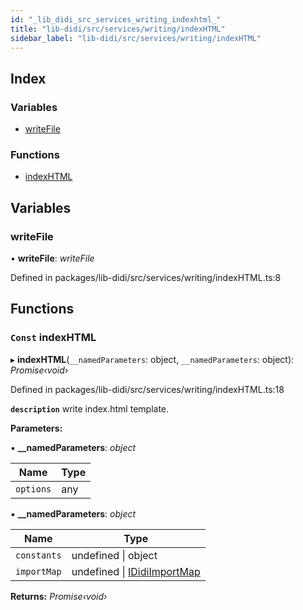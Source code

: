 ```yaml
---
id: "_lib_didi_src_services_writing_indexhtml_"
title: "lib-didi/src/services/writing/indexHTML"
sidebar_label: "lib-didi/src/services/writing/indexHTML"
---
```


## Index

### Variables

* [writeFile](_lib_didi_src_services_writing_indexhtml_.md#writefile)

### Functions

* [indexHTML](_lib_didi_src_services_writing_indexhtml_.md#const-indexhtml)

## Variables

### <a id="writefile" name="writefile"></a>  writeFile

• **writeFile**: *writeFile*

Defined in packages/lib-didi/src/services/writing/indexHTML.ts:8

## Functions

### <a id="const-indexhtml" name="const-indexhtml"></a> `Const` indexHTML

▸ **indexHTML**(`__namedParameters`: object, `__namedParameters`: object): *Promise‹void›*

Defined in packages/lib-didi/src/services/writing/indexHTML.ts:18

**`description`** write index.html template.

**Parameters:**

▪ **__namedParameters**: *object*

Name | Type |
------ | ------ |
`options` | any |

▪ **__namedParameters**: *object*

Name | Type |
------ | ------ |
`constants` | undefined &#124; object |
`importMap` | undefined &#124; [IDidiImportMap](../interfaces/_lib_didi_src_types_machine_types_.ididiimportmap.md) |

**Returns:** *Promise‹void›*
